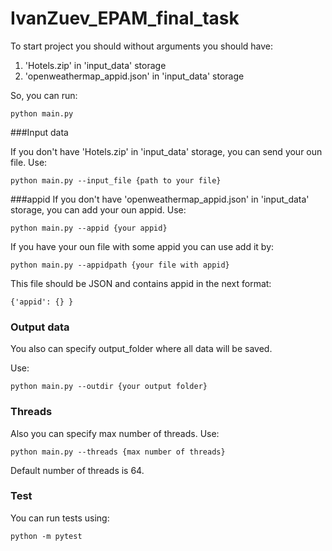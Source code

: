 # IvanZuev_EPAM_final_task

To start project you should without arguments you should have:
1) 'Hotels.zip' in 'input_data' storage
2) 'openweathermap_appid.json' in 'input_data' storage

So, you can run:
~~~
python main.py
~~~

###Input data

If you don't have 'Hotels.zip' in 'input_data' storage, you can send your oun file. Use:
~~~
python main.py --input_file {path to your file}
~~~

###appid
If you don't have 'openweathermap_appid.json' in 'input_data' storage, you can add your oun appid. Use:

~~~
python main.py --appid {your appid}
~~~

If you have your oun file with some appid you can use add it by:
~~~
python main.py --appidpath {your file with appid}
~~~
This file should be JSON and contains appid in the next format:
~~~
{'appid': {} }
~~~
### Output data

You also can specify output_folder where all data will be saved.

Use:
~~~
python main.py --outdir {your output folder}
~~~





### Threads
Also you can specify max number of threads. Use:
~~~
python main.py --threads {max number of threads}
~~~
Default number of threads is 64.

### Test

You can run tests using:

~~~
python -m pytest
~~~
